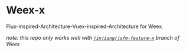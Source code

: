 # Weex-x

Flux-inspired-Architecture-Vuex-inspired-Architecture for Weex.

_note: this repo only works well with [`jinjiang/jsfm-feature-x`](https://github.com/jinjiang/weex/tree/jsfm-feature-x) branch of Weex_
